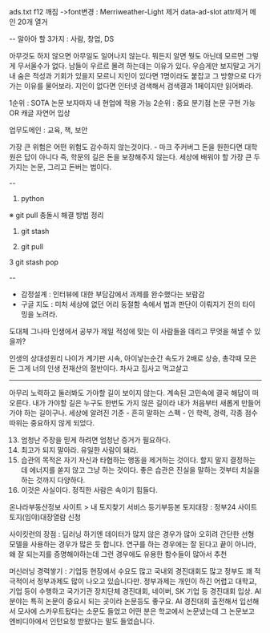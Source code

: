 ads.txt
f12 깨짐 ->font변경 : Merriweather-Light 제거
data-ad-slot attr제거
메인 20개 열거 

--
알아아 할 3가지 : 사람, 창업, DS

아무것도 하지 않으면 아무일도 일어나지 않는다.
뭐든지 알면 뭣도 아닌데 모르면 그렇게 무서울수가 없다.
남들이 우르르 몰려 하는데는 이유가 있다. 우습게만 보지말고 거기 내 숨은 적성과 기회가 있을지 모르니 지인이 있다면 1명이라도 붙잡고 그 방향으로 다가가는 이유를 물어보라. 지인이 없다면 인터넷 검색해서 검색결과 1페이지만 읽어봐라.


1순위 : SOTA 논문 보자마자 내 현업에 적용 가능
2순위 : 중요 분기점 논문 구현 가능 OR 캐글 자연어 입상


업무도메인 : 교육, 책, 보안


가장 큰 위험은 어떤 위험도 감수하지 않는것이다. - 마크 주커버그
돈을 원한다면 대학원은 답이 아니다 즉, 학문의 길은 돈을 보장해주지 않는다.
세상에 배워야 할 가장 큰 두가지는 논문, 그리고 돈버는 법이다.


-- 
1. python

※ git pull 충돌시 해결 방법 정리

1. git stash

2. git pull

3 git stash pop

--

- 감정설계 : 인터뷰에 대한 부담감에서 과제를 완수했다는 보람감
- 구글 지도 : 미처 세상에 없던 어리 둥절함 속에서 법과 판단이 이뤄지기 전의 타이밍을 노려라.

도대체 그나마 인생에서 공부가 제일 적성에 맞는 이 사람들을 데리고 무엇을 해낼 수 있을까?

인생의 상대성원리 
나이가 계기판 시속, 아이낳는순간 속도가 2배로 상승, 
총각때 모은돈 그게 너의 인생 전재산의 절반이다. 차사고 집사고 먹고살고 


---

아무리 노력하고 둘러봐도 가야할 길이 보이지 않는다. 계속된 고민속에 결국 해답이 떠오른다. 내가 가야할 길은 누구도 한번도 가지 않은 길이라 내가 처음부터 새롭게 만들어가야 하는 길이구나. 세상에 알려진 기준 - 흔히 말하는 스펙 - 인 학력, 경력, 각종 점수 따위는 중요하지 않게 되었다.


13) 엄청난 주장을 믿게 하려면 엄청난 증거가 필요하다.
16) 최고가 되지 말아라. 유일한 사람이 돼라.
19) 습관의 목적은 자기 자신과 타협하는 행동을 제거하는 것이다. 할지 말지 결정하는데 에너지를 쏟지 않고 그냥 하는 것이다. 좋은 습관은 진실을 말하는 것부터 치실을 하는 것까지 다양하다.
37) 이것은 사실이다. 정직한 사람은 속이기 힘들다.

온나라부동산정보 사이트 > 내 토지찾기 서비스
등기부등본
토지대장 : 정부24 사이트 토지(임야)대장열람 신청

사이킷런의 장점 : 
딥러닝 하기엔 데이터가 많지 않은 경우가 많아 오히려 간단한 선형 모델을 사용하는 경우가 많은 듯 합니다.
연구를 하는 경우에는 잘 된다고 끝이 아니라, 왜 잘 되는지를 증명해야하는데 그런 경우에도 유용한 함수들이 많아서 추천

머신러닝 경력쌓기 : 
기업등 현장에서 수요도 많고 
국내외 경진대회도 많고 
정부도 꽤 적극적이서 정부과제도 많이 나오고 있습니다만.
정부과제는 개인이 하긴 어렵고 대학교, 기업 등이 수행하고
국가기관 장치단체 경진대회, 네이버, SK 기업 등 경진대회 입상.
AI 분야는 특히 논문이 중요시 되는 곳이라 논문등도 좋구요. 
AI 경진대회 출전해서 입선해서 모사에 스카우트됬다는 소문도 들었고
어떤 분은 학교에서 논문냈는데 그 논문보고 엔비디아에서 인턴요청 받왔다는 말도 들었습니다.

